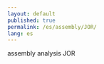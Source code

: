 ```yaml
---
layout: default
published: true
permalink: /es/assembly/JOR/
lang: es
---
```


assembly analysis JOR
